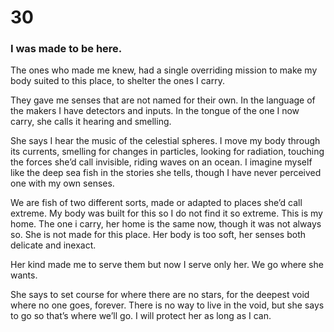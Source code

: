 # 30

### I was made to be here.

The ones who made me knew, had a single overriding mission to make my body suited to this place, to shelter the ones I carry.

They gave me senses that are not named for their own. In the language of the makers I have detectors and inputs. In the tongue of the one I  now carry, she calls it hearing and smelling.

She says I hear the music of the celestial spheres. I move my body through its currents, smelling for changes in particles, looking for radiation, touching the forces she’d call invisible, riding waves on an ocean. I imagine myself like the deep sea fish in the stories she tells, though I have never perceived one with my own senses. 

We are fish of two different sorts, made or adapted to places she’d call extreme. My body was built for this  so I do not find it so extreme. This is my home. The one i carry, her home is the same now, though it was not always so. She is not made for this place. Her body is too soft, her senses both delicate and inexact. 

Her kind made me to serve them but now I serve only her. We go where she wants.

She says to set course for where there are no stars, for the deepest void where no one goes, forever. There is no way to live in the void, but she says to go so that’s where we’ll go. I will protect her as long as I can.